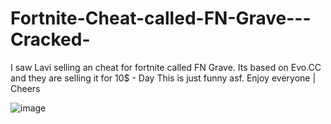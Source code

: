 # Fortnite-Cheat-called-FN-Grave---Cracked-
I saw Lavi selling an cheat for fortnite called FN Grave. Its based on Evo.CC and they are selling it for 10$ - Day
This is just funny asf. Enjoy everyone | Cheers


![image](https://user-images.githubusercontent.com/107223032/200196291-5243fa59-efbe-477d-ab42-1efbfb793c62.png)
